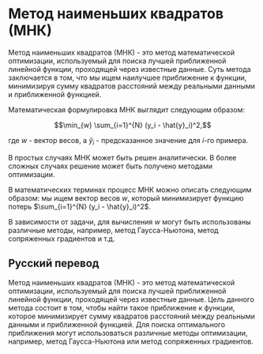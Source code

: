 

# Метод наименьших квадратов (МНК)

Метод наименьших квадратов (МНК) - это метод математической оптимизации, используемый для поиска лучшей приближенной линейной функции, проходящей через известные данные. Суть метода заключается в том, что мы ищем наилучшее приближение к функции, минимизируя сумму квадратов расстояний между реальными данными и приближенной функцией.

Математическая формулировка МНК выглядит следующим образом:

$$\min_{w} \sum_{i=1}^{N} (y_i - \hat{y}_i)^2,$$

где $w$ - вектор весов, а $\hat{y}_i$ - предсказанное значение для $i$-го примера.

В простых случаях МНК может быть решен аналитически. В более сложных случаях решение может быть получено методами оптимизации.

В математических терминах процесс МНК можно описать следующим образом: мы ищем вектор весов $w$, который минимизирует функцию потерь $\sum_{i=1}^{N} (y_i - \hat{y}_i)^2$. 

В зависимости от задачи, для вычисления $w$ могут быть использованы различные методы, например, метод Гаусса-Ньютона, метод сопряженных градиентов и т.д.

## Русский перевод

Метод наименьших квадратов (МНК) - это метод математической оптимизации, используемый для поиска лучшей приближенной линейной функции, проходящей через известные данные. Цель данного метода состоит в том, чтобы найти такое приближение к функции, которое минимизирует сумму квадратов расстояний между реальными данными и приближенной функцией. Для поиска оптимального приближения могут использоваться различные методы оптимизации, например, метод Гаусса-Ньютона или метод сопряженных градиентов.